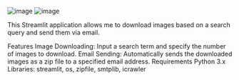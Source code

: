 ![image](https://github.com/user-attachments/assets/e00be511-0334-4802-bd39-0b868f9588a3)
![image](https://github.com/user-attachments/assets/beedd8e9-fd16-484e-a48e-c075c29e9cce)

This Streamlit application allows me to download images based on a search query and send them via email.

Features
Image Downloading: Input a search term and specify the number of images to download.
Email Sending: Automatically sends the downloaded images as a zip file to a specified email address.
Requirements
Python 3.x
Libraries: streamlit, os, zipfile, smtplib, icrawler

